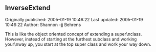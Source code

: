 ## InverseExtend

Originally published: 2005-01-19 10:46:22
Last updated: 2005-01-19 10:46:22
Author: Shannon -jj Behrens

This is like the object oriented concept of extending a super\nclass.  However, instead of starting at the furthest subclass and working your\nway up, you start at the top super class and work your way down.